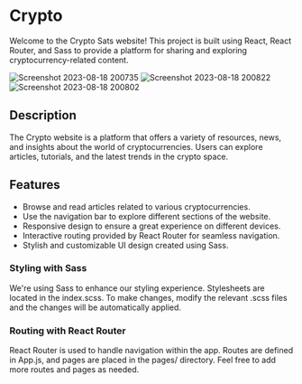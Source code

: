 # Crypto

Welcome to the Crypto Sats website! This project is built using React, React Router, and Sass to provide a platform for sharing and exploring cryptocurrency-related content.

![Screenshot 2023-08-18 200735](https://github.com/DalvinderSingh2022/Crypto/assets/110463060/eea7ebf2-2d89-4137-82c6-191fc0b82fe8)
![Screenshot 2023-08-18 200822](https://github.com/DalvinderSingh2022/Crypto/assets/110463060/db63cfab-2bc1-463e-a8f8-6ed5ca55e50e)
![Screenshot 2023-08-18 200802](https://github.com/DalvinderSingh2022/Crypto/assets/110463060/1e14e260-dc18-45f6-b0b2-4a46e6288e95)


## Description

The Crypto website is a platform that offers a variety of resources, news, and insights about the world of cryptocurrencies. Users can explore articles, tutorials, and the latest trends in the crypto space.

## Features

- Browse and read articles related to various cryptocurrencies.
- Use the navigation bar to explore different sections of the website.
- Responsive design to ensure a great experience on different devices.
- Interactive routing provided by React Router for seamless navigation.
- Stylish and customizable UI design created using Sass.

### Styling with Sass
We're using Sass to enhance our styling experience. Stylesheets are located in the index.scss. To make changes, modify the relevant .scss files and the changes will be automatically applied.

### Routing with React Router
React Router is used to handle navigation within the app. Routes are defined in App.js, and pages are placed in the pages/ directory. Feel free to add more routes and pages as needed.


